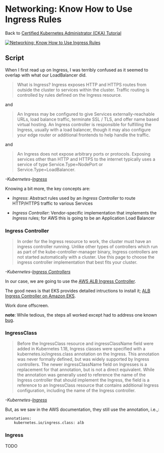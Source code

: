 # Networking: Know How to Use Ingress Rules

Back to [Certified Kubernetes Administrator (CKA) Tutorial](https://github.com/larkintuckerllc/k8s-cka-tutorial)

[![Networking: Know How to Use Ingress Rules](http://img.youtube.com/vi/XXXXX/0.jpg)]()

## Script

When I first read up on Ingress, I was terribly confused as it seemed to overlap with what our LoadBalancer did.

> What is Ingress?
Ingress exposes HTTP and HTTPS routes from outside the cluster to services within the cluster. Traffic routing is controlled by rules defined on the Ingress resource.

and

> An Ingress may be configured to give Services externally-reachable URLs, load balance traffic, terminate SSL / TLS, and offer name based virtual hosting. An Ingress controller is responsible for fulfilling the Ingress, usually with a load balancer, though it may also configure your edge router or additional frontends to help handle the traffic.

and

> An Ingress does not expose arbitrary ports or protocols. Exposing services other than HTTP and HTTPS to the internet typically uses a service of type Service.Type=NodePort or Service.Type=LoadBalancer.

*-Kubernetes-[Ingress](https://kubernetes.io/docs/concepts/services-networking/ingress/)*

Knowing a bit more, the key concepts are:

* *Ingress*: Abstract rules used by an *Ingress Controller* to route HTTP/HTTPS traffic to various Services

* *Ingress Controller*: Vendor-specific implementation that implements the *Ingress* rules; for AWS this is going to be an Application Load Balancer

### Ingress Controller

> In order for the Ingress resource to work, the cluster must have an ingress controller running.
> Unlike other types of controllers which run as part of the kube-controller-manager binary, Ingress controllers are not started automatically with a cluster. Use this page to choose the ingress controller implementation that best fits your cluster.

*-Kubernetes-[Ingress Controllers](https://kubernetes.io/docs/concepts/services-networking/ingress-controllers/)*

In our case, we are going to use the [AWS ALB Ingress Controller](https://github.com/kubernetes-sigs/aws-alb-ingress-controller).

The good news is that EKS provides detailed intructions to install it; [ALB Ingress Controller on Amazon EKS](https://docs.aws.amazon.com/eks/latest/userguide/alb-ingress.html).

Work done offscreen.

**note**: While tedious, the steps all worked except had to address one known [bug](https://stackoverflow.com/questions/60375599/malformedpolicydocument-when-calling-the-createpolicy-operation-aws).

### IngressClass

> Before the IngressClass resource and ingressClassName field were added in Kubernetes 1.18, Ingress classes were specified with a kubernetes.io/ingress.class annotation on the Ingress. This annotation was never formally defined, but was widely supported by Ingress controllers.
> The newer ingressClassName field on Ingresses is a replacement for that annotation, but is not a direct equivalent. While the annotation was generally used to reference the name of the Ingress controller that should implement the Ingress, the field is a reference to an IngressClass resource that contains additional Ingress configuration, including the name of the Ingress controller.

*-Kubernetes-[Ingress](https://kubernetes.io/docs/concepts/services-networking/ingress/)*

But, as we saw in the AWS documentation, they still use the annotation, i.e.,:

```plaintext
annotations:
    kubernetes.io/ingress.class: alb
```

### Ingress

TODO